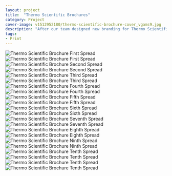 ```yaml
---
layout: project
title:  "Thermo Scientific Brochures"
category: Project
cover-image: v1512952180/thermo-scientific-brochure-cover_vgams9.jpg
description: "After our team designed new branding for Thermo Scientific, we needed to design 3 brochures in a short time frame. These brochures consisted of a mix of photography, 3D renders, illustrations, and type. Since there was a short time frame I designed a system to use so I could rotate out backgrounds, desk renderings, product images, portraits, and graphics with ease. The structure between the brochures follows a similar format of layering: background rendering - glass wall for headline - white background for text/graphics - desk rendering - product/portrait photography. You can view the actual brochures if you'd like: <a target='_blank' rel='noopener' href='/img/projects/thermo-scientific-brochures/TFS-Dionex-Product-Portfolio-Brochure.pdf'>Product Portfolio Brochure</a>, <a target='_blank' rel='noopener' href='/img/projects/thermo-scientific-brochures/TFS-Dionex-ICS-5000-HPIC-Brochure.pdf'>Dionex ICS-5000 HPIC Brochure</a>, and <a target='_blank' rel='noopener' href='/img/projects/thermo-scientific-brochures/TFS-Dionex Aquion-IC-System-Brochure.pdf'>Dionex Aquion IC Brochure</a>."
tags:
- Print
---
```


<div class="grid-2_full fade-me">
  <img class="lazyload" alt="Thermo Scientific Brochure First Spread"
  src="https://res.cloudinary.com/iambramer/image/upload/e_blur:600,dpr_auto,f_auto,q_10,w_100/v1512952161/thermo-scientific-brochure-2_llbzya.jpg" data-srcset="https://res.cloudinary.com/iambramer/image/upload/dpr_auto,f_auto,q_auto,w_1600/v1512952161/thermo-scientific-brochure-2_llbzya.jpg 1900w,
  https://res.cloudinary.com/iambramer/image/upload/dpr_auto,f_auto,q_auto,w_1200/v1512952161/thermo-scientific-brochure-2_llbzya.jpg 1400w,
  https://res.cloudinary.com/iambramer/image/upload/dpr_auto,f_auto,q_auto,w_800/v1512952161/thermo-scientific-brochure-2_llbzya.jpg 1000w,
  https://res.cloudinary.com/iambramer/image/upload/dpr_auto,f_auto,q_auto,w_400/v1512952161/thermo-scientific-brochure-2_llbzya.jpg 400w">
    <noscript>
    <img alt="Thermo Scientific Brochure First Spread"
      src="https://res.cloudinary.com/iambramer/image/upload/dpr_auto,f_auto,q_auto,w_1600/v1512952161/thermo-scientific-brochure-2_llbzya.jpg"
      srcset="https://res.cloudinary.com/iambramer/image/upload/dpr_auto,f_auto,q_auto,w_1600/v1512952161/thermo-scientific-brochure-2_llbzya.jpg 1900w,
      https://res.cloudinary.com/iambramer/image/upload/dpr_auto,f_auto,q_auto,w_1200/v1512952161/thermo-scientific-brochure-2_llbzya.jpg 1400w,
      https://res.cloudinary.com/iambramer/image/upload/dpr_auto,f_auto,q_auto,w_800/v1512952161/thermo-scientific-brochure-2_llbzya.jpg 1000w,
      https://res.cloudinary.com/iambramer/image/upload/dpr_auto,f_auto,q_auto,w_400/v1512952161/thermo-scientific-brochure-2_llbzya.jpg 400w">
    </noscript>
</div>


<div class="grid-2_full fade-me">
  <img class="lazyload" alt="Thermo Scientific Brochure Second Spread"
  src="https://res.cloudinary.com/iambramer/image/upload/e_blur:600,dpr_auto,f_auto,q_10,w_100/v1512952160/thermo-scientific-brochure-3_ywvkmz.jpg" data-srcset="https://res.cloudinary.com/iambramer/image/upload/dpr_auto,f_auto,q_auto,w_1600/v1512952160/thermo-scientific-brochure-3_ywvkmz.jpg 1900w,
  https://res.cloudinary.com/iambramer/image/upload/dpr_auto,f_auto,q_auto,w_1200/v1512952160/thermo-scientific-brochure-3_ywvkmz.jpg 1400w,
  https://res.cloudinary.com/iambramer/image/upload/dpr_auto,f_auto,q_auto,w_800/v1512952160/thermo-scientific-brochure-3_ywvkmz.jpg 1000w,
  https://res.cloudinary.com/iambramer/image/upload/dpr_auto,f_auto,q_auto,w_400/v1512952160/thermo-scientific-brochure-3_ywvkmz.jpg 400w">
    <noscript>
    <img alt="Thermo Scientific Brochure Second Spread"
      src="https://res.cloudinary.com/iambramer/image/upload/dpr_auto,f_auto,q_auto,w_1600/v1512952160/thermo-scientific-brochure-3_ywvkmz.jpg"
      srcset="https://res.cloudinary.com/iambramer/image/upload/dpr_auto,f_auto,q_auto,w_1600/v1512952160/thermo-scientific-brochure-3_ywvkmz.jpg 1900w,
      https://res.cloudinary.com/iambramer/image/upload/dpr_auto,f_auto,q_auto,w_1200/v1512952160/thermo-scientific-brochure-3_ywvkmz.jpg 1400w,
      https://res.cloudinary.com/iambramer/image/upload/dpr_auto,f_auto,q_auto,w_800/v1512952160/thermo-scientific-brochure-3_ywvkmz.jpg 1000w,
      https://res.cloudinary.com/iambramer/image/upload/dpr_auto,f_auto,q_auto,w_400/v1512952160/thermo-scientific-brochure-3_ywvkmz.jpg 400w">
    </noscript>
</div>


<div class="grid-2_full fade-me">
  <img class="lazyload" alt="Thermo Scientific Brochure Third Spread"
  src="https://res.cloudinary.com/iambramer/image/upload/e_blur:600,dpr_auto,f_auto,q_10,w_100/v1512952188/thermo-scientific-brochure-4_c19gdn.jpg" data-srcset="https://res.cloudinary.com/iambramer/image/upload/dpr_auto,f_auto,q_auto,w_1600/v1512952188/thermo-scientific-brochure-4_c19gdn.jpg 1900w,
  https://res.cloudinary.com/iambramer/image/upload/dpr_auto,f_auto,q_auto,w_1200/v1512952188/thermo-scientific-brochure-4_c19gdn.jpg 1400w,
  https://res.cloudinary.com/iambramer/image/upload/dpr_auto,f_auto,q_auto,w_800/v1512952188/thermo-scientific-brochure-4_c19gdn.jpg 1000w,
  https://res.cloudinary.com/iambramer/image/upload/dpr_auto,f_auto,q_auto,w_400/v1512952188/thermo-scientific-brochure-4_c19gdn.jpg 400w">
    <noscript>
    <img alt="Thermo Scientific Brochure Third Spread"
      src="https://res.cloudinary.com/iambramer/image/upload/dpr_auto,f_auto,q_auto,w_1600/v1512952188/thermo-scientific-brochure-4_c19gdn.jpg"
      srcset="https://res.cloudinary.com/iambramer/image/upload/dpr_auto,f_auto,q_auto,w_1600/v1512952188/thermo-scientific-brochure-4_c19gdn.jpg 1900w,
      https://res.cloudinary.com/iambramer/image/upload/dpr_auto,f_auto,q_auto,w_1200/v1512952188/thermo-scientific-brochure-4_c19gdn.jpg 1400w,
      https://res.cloudinary.com/iambramer/image/upload/dpr_auto,f_auto,q_auto,w_800/v1512952188/thermo-scientific-brochure-4_c19gdn.jpg 1000w,
      https://res.cloudinary.com/iambramer/image/upload/dpr_auto,f_auto,q_auto,w_400/v1512952188/thermo-scientific-brochure-4_c19gdn.jpg 400w">
    </noscript>
</div>


<div class="grid-2_full fade-me">
  <img class="lazyload" alt="Thermo Scientific Brochure Fourth Spread"
  src="https://res.cloudinary.com/iambramer/image/upload/e_blur:600,dpr_auto,f_auto,q_10,w_100/v1512952174/thermo-scientific-brochure-5_anvoiu.jpg" data-srcset="https://res.cloudinary.com/iambramer/image/upload/dpr_auto,f_auto,q_auto,w_1600/v1512952174/thermo-scientific-brochure-5_anvoiu.jpg 1900w,
  https://res.cloudinary.com/iambramer/image/upload/dpr_auto,f_auto,q_auto,w_1200/v1512952174/thermo-scientific-brochure-5_anvoiu.jpg 1400w,
  https://res.cloudinary.com/iambramer/image/upload/dpr_auto,f_auto,q_auto,w_800/v1512952174/thermo-scientific-brochure-5_anvoiu.jpg 1000w,
  https://res.cloudinary.com/iambramer/image/upload/dpr_auto,f_auto,q_auto,w_400/v1512952174/thermo-scientific-brochure-5_anvoiu.jpg 400w">
    <noscript>
    <img alt="Thermo Scientific Brochure Fourth Spread"
      src="https://res.cloudinary.com/iambramer/image/upload/dpr_auto,f_auto,q_auto,w_1600/v1512952174/thermo-scientific-brochure-5_anvoiu.jpg"
      srcset="https://res.cloudinary.com/iambramer/image/upload/dpr_auto,f_auto,q_auto,w_1600/v1512952174/thermo-scientific-brochure-5_anvoiu.jpg 1900w,
      https://res.cloudinary.com/iambramer/image/upload/dpr_auto,f_auto,q_auto,w_1200/v1512952174/thermo-scientific-brochure-5_anvoiu.jpg 1400w,
      https://res.cloudinary.com/iambramer/image/upload/dpr_auto,f_auto,q_auto,w_800/v1512952174/thermo-scientific-brochure-5_anvoiu.jpg 1000w,
      https://res.cloudinary.com/iambramer/image/upload/dpr_auto,f_auto,q_auto,w_400/v1512952174/thermo-scientific-brochure-5_anvoiu.jpg 400w">
    </noscript>
</div>


<div class="grid-2_full fade-me">
  <img class="lazyload" alt="Thermo Scientific Brochure Fifth Spread"
  src="https://res.cloudinary.com/iambramer/image/upload/e_blur:600,dpr_auto,f_auto,q_10,w_100/v1512952174/thermo-scientific-brochure-6_enehyt.jpg" data-srcset="https://res.cloudinary.com/iambramer/image/upload/dpr_auto,f_auto,q_auto,w_1600/v1512952174/thermo-scientific-brochure-6_enehyt.jpg 1900w,
  https://res.cloudinary.com/iambramer/image/upload/dpr_auto,f_auto,q_auto,w_1200/v1512952174/thermo-scientific-brochure-6_enehyt.jpg 1400w,
  https://res.cloudinary.com/iambramer/image/upload/dpr_auto,f_auto,q_auto,w_800/v1512952174/thermo-scientific-brochure-6_enehyt.jpg 1000w,
  https://res.cloudinary.com/iambramer/image/upload/dpr_auto,f_auto,q_auto,w_400/v1512952174/thermo-scientific-brochure-6_enehyt.jpg 400w">
    <noscript>
    <img alt="Thermo Scientific Brochure Fifth Spread"
      src="https://res.cloudinary.com/iambramer/image/upload/dpr_auto,f_auto,q_auto,w_1600/v1512952174/thermo-scientific-brochure-6_enehyt.jpg"
      srcset="https://res.cloudinary.com/iambramer/image/upload/dpr_auto,f_auto,q_auto,w_1600/v1512952174/thermo-scientific-brochure-6_enehyt.jpg 1900w,
      https://res.cloudinary.com/iambramer/image/upload/dpr_auto,f_auto,q_auto,w_1200/v1512952174/thermo-scientific-brochure-6_enehyt.jpg 1400w,
      https://res.cloudinary.com/iambramer/image/upload/dpr_auto,f_auto,q_auto,w_800/v1512952174/thermo-scientific-brochure-6_enehyt.jpg 1000w,
      https://res.cloudinary.com/iambramer/image/upload/dpr_auto,f_auto,q_auto,w_400/v1512952174/thermo-scientific-brochure-6_enehyt.jpg 400w">
    </noscript>
</div>


<div class="grid-2_full fade-me">
  <img class="lazyload" alt="Thermo Scientific Brochure Sixth Spread"
  src="https://res.cloudinary.com/iambramer/image/upload/e_blur:600,dpr_auto,f_auto,q_10,w_100/v1512952176/thermo-scientific-brochure-7_ggnqqu.jpg" data-srcset="https://res.cloudinary.com/iambramer/image/upload/dpr_auto,f_auto,q_auto,w_1600/v1512952176/thermo-scientific-brochure-7_ggnqqu.jpg 1900w,
  https://res.cloudinary.com/iambramer/image/upload/dpr_auto,f_auto,q_auto,w_1200/v1512952176/thermo-scientific-brochure-7_ggnqqu.jpg 1400w,
  https://res.cloudinary.com/iambramer/image/upload/dpr_auto,f_auto,q_auto,w_800/v1512952176/thermo-scientific-brochure-7_ggnqqu.jpg 1000w,
  https://res.cloudinary.com/iambramer/image/upload/dpr_auto,f_auto,q_auto,w_400/v1512952176/thermo-scientific-brochure-7_ggnqqu.jpg 400w">
    <noscript>
    <img alt="Thermo Scientific Brochure Sixth Spread"
      src="https://res.cloudinary.com/iambramer/image/upload/dpr_auto,f_auto,q_auto,w_1600/v1512952176/thermo-scientific-brochure-7_ggnqqu.jpg"
      srcset="https://res.cloudinary.com/iambramer/image/upload/dpr_auto,f_auto,q_auto,w_1600/v1512952176/thermo-scientific-brochure-7_ggnqqu.jpg 1900w,
      https://res.cloudinary.com/iambramer/image/upload/dpr_auto,f_auto,q_auto,w_1200/v1512952176/thermo-scientific-brochure-7_ggnqqu.jpg 1400w,
      https://res.cloudinary.com/iambramer/image/upload/dpr_auto,f_auto,q_auto,w_800/v1512952176/thermo-scientific-brochure-7_ggnqqu.jpg 1000w,
      https://res.cloudinary.com/iambramer/image/upload/dpr_auto,f_auto,q_auto,w_400/v1512952176/thermo-scientific-brochure-7_ggnqqu.jpg 400w">
    </noscript>
</div>


<div class="grid-2_full fade-me">
  <img class="lazyload" alt="Thermo Scientific Brochure Seventh Spread"
  src="https://res.cloudinary.com/iambramer/image/upload/e_blur:600,dpr_auto,f_auto,q_10,w_100/v1512952174/thermo-scientific-brochure-8_m3cfeq.jpg" data-srcset="https://res.cloudinary.com/iambramer/image/upload/dpr_auto,f_auto,q_auto,w_1600/v1512952174/thermo-scientific-brochure-8_m3cfeq.jpg 1900w,
  https://res.cloudinary.com/iambramer/image/upload/dpr_auto,f_auto,q_auto,w_1200/v1512952174/thermo-scientific-brochure-8_m3cfeq.jpg 1400w,
  https://res.cloudinary.com/iambramer/image/upload/dpr_auto,f_auto,q_auto,w_800/v1512952174/thermo-scientific-brochure-8_m3cfeq.jpg 1000w,
  https://res.cloudinary.com/iambramer/image/upload/dpr_auto,f_auto,q_auto,w_400/v1512952174/thermo-scientific-brochure-8_m3cfeq.jpg 400w">
    <noscript>
    <img alt="Thermo Scientific Brochure Seventh Spread"
      src="https://res.cloudinary.com/iambramer/image/upload/dpr_auto,f_auto,q_auto,w_1600/v1512952174/thermo-scientific-brochure-8_m3cfeq.jpg"
      srcset="https://res.cloudinary.com/iambramer/image/upload/dpr_auto,f_auto,q_auto,w_1600/v1512952174/thermo-scientific-brochure-8_m3cfeq.jpg 1900w,
      https://res.cloudinary.com/iambramer/image/upload/dpr_auto,f_auto,q_auto,w_1200/v1512952174/thermo-scientific-brochure-8_m3cfeq.jpg 1400w,
      https://res.cloudinary.com/iambramer/image/upload/dpr_auto,f_auto,q_auto,w_800/v1512952174/thermo-scientific-brochure-8_m3cfeq.jpg 1000w,
      https://res.cloudinary.com/iambramer/image/upload/dpr_auto,f_auto,q_auto,w_400/v1512952174/thermo-scientific-brochure-8_m3cfeq.jpg 400w">
    </noscript>
</div>


<div class="grid-2_full fade-me">
  <img class="lazyload" alt="Thermo Scientific Brochure Eighth Spread"
  src="https://res.cloudinary.com/iambramer/image/upload/e_blur:600,dpr_auto,f_auto,q_10,w_100/v1512952189/thermo-scientific-brochure-9_g3nnbo.jpg" data-srcset="https://res.cloudinary.com/iambramer/image/upload/dpr_auto,f_auto,q_auto,w_1600/v1512952189/thermo-scientific-brochure-9_g3nnbo.jpg 1900w,
  https://res.cloudinary.com/iambramer/image/upload/dpr_auto,f_auto,q_auto,w_1200/v1512952189/thermo-scientific-brochure-9_g3nnbo.jpg 1400w,
  https://res.cloudinary.com/iambramer/image/upload/dpr_auto,f_auto,q_auto,w_800/v1512952189/thermo-scientific-brochure-9_g3nnbo.jpg 1000w,
  https://res.cloudinary.com/iambramer/image/upload/dpr_auto,f_auto,q_auto,w_400/v1512952189/thermo-scientific-brochure-9_g3nnbo.jpg 400w">
    <noscript>
    <img alt="Thermo Scientific Brochure Eighth Spread"
      src="https://res.cloudinary.com/iambramer/image/upload/dpr_auto,f_auto,q_auto,w_1600/v1512952189/thermo-scientific-brochure-9_g3nnbo.jpg"
      srcset="https://res.cloudinary.com/iambramer/image/upload/dpr_auto,f_auto,q_auto,w_1600/v1512952189/thermo-scientific-brochure-9_g3nnbo.jpg 1900w,
      https://res.cloudinary.com/iambramer/image/upload/dpr_auto,f_auto,q_auto,w_1200/v1512952189/thermo-scientific-brochure-9_g3nnbo.jpg 1400w,
      https://res.cloudinary.com/iambramer/image/upload/dpr_auto,f_auto,q_auto,w_800/v1512952189/thermo-scientific-brochure-9_g3nnbo.jpg 1000w,
      https://res.cloudinary.com/iambramer/image/upload/dpr_auto,f_auto,q_auto,w_400/v1512952189/thermo-scientific-brochure-9_g3nnbo.jpg 400w">
    </noscript>
</div>


<div class="grid-2_full fade-me">
  <img class="lazyload" alt="Thermo Scientific Brochure Ninth Spread"
  src="https://res.cloudinary.com/iambramer/image/upload/e_blur:600,dpr_auto,f_auto,q_10,w_100/v1512952186/thermo-scientific-brochure-10_r2cqhb.jpg" data-srcset="https://res.cloudinary.com/iambramer/image/upload/dpr_auto,f_auto,q_auto,w_1600/v1512952186/thermo-scientific-brochure-10_r2cqhb.jpg 1900w,
  https://res.cloudinary.com/iambramer/image/upload/dpr_auto,f_auto,q_auto,w_1200/v1512952186/thermo-scientific-brochure-10_r2cqhb.jpg 1400w,
  https://res.cloudinary.com/iambramer/image/upload/dpr_auto,f_auto,q_auto,w_800/v1512952186/thermo-scientific-brochure-10_r2cqhb.jpg 1000w,
  https://res.cloudinary.com/iambramer/image/upload/dpr_auto,f_auto,q_auto,w_400/v1512952186/thermo-scientific-brochure-10_r2cqhb.jpg 400w">
    <noscript>
    <img alt="Thermo Scientific Brochure Ninth Spread"
      src="https://res.cloudinary.com/iambramer/image/upload/dpr_auto,f_auto,q_auto,w_1600/v1512952186/thermo-scientific-brochure-10_r2cqhb.jpg"
      srcset="https://res.cloudinary.com/iambramer/image/upload/dpr_auto,f_auto,q_auto,w_1600/v1512952186/thermo-scientific-brochure-10_r2cqhb.jpg 1900w,
      https://res.cloudinary.com/iambramer/image/upload/dpr_auto,f_auto,q_auto,w_1200/v1512952186/thermo-scientific-brochure-10_r2cqhb.jpg 1400w,
      https://res.cloudinary.com/iambramer/image/upload/dpr_auto,f_auto,q_auto,w_800/v1512952186/thermo-scientific-brochure-10_r2cqhb.jpg 1000w,
      https://res.cloudinary.com/iambramer/image/upload/dpr_auto,f_auto,q_auto,w_400/v1512952186/thermo-scientific-brochure-10_r2cqhb.jpg 400w">
    </noscript>
</div>


<div class="grid-2_full fade-me">
  <img class="lazyload" alt="Thermo Scientific Brochure Tenth Spread"
  src="https://res.cloudinary.com/iambramer/image/upload/e_blur:600,dpr_auto,f_auto,q_10,w_100/v1512952190/thermo-scientific-brochure-11_tstohn.jpg" data-srcset="https://res.cloudinary.com/iambramer/image/upload/dpr_auto,f_auto,q_auto,w_1600/v1512952190/thermo-scientific-brochure-11_tstohn.jpg 1900w,
  https://res.cloudinary.com/iambramer/image/upload/dpr_auto,f_auto,q_auto,w_1200/v1512952190/thermo-scientific-brochure-11_tstohn.jpg 1400w,
  https://res.cloudinary.com/iambramer/image/upload/dpr_auto,f_auto,q_auto,w_800/v1512952190/thermo-scientific-brochure-11_tstohn.jpg 1000w,
  https://res.cloudinary.com/iambramer/image/upload/dpr_auto,f_auto,q_auto,w_400/v1512952190/thermo-scientific-brochure-11_tstohn.jpg 400w">
    <noscript>
    <img alt="Thermo Scientific Brochure Tenth Spread"
      src="https://res.cloudinary.com/iambramer/image/upload/dpr_auto,f_auto,q_auto,w_1600/v1512952190/thermo-scientific-brochure-11_tstohn.jpg"
      srcset="https://res.cloudinary.com/iambramer/image/upload/dpr_auto,f_auto,q_auto,w_1600/v1512952190/thermo-scientific-brochure-11_tstohn.jpg 1900w,
      https://res.cloudinary.com/iambramer/image/upload/dpr_auto,f_auto,q_auto,w_1200/v1512952190/thermo-scientific-brochure-11_tstohn.jpg 1400w,
      https://res.cloudinary.com/iambramer/image/upload/dpr_auto,f_auto,q_auto,w_800/v1512952190/thermo-scientific-brochure-11_tstohn.jpg 1000w,
      https://res.cloudinary.com/iambramer/image/upload/dpr_auto,f_auto,q_auto,w_400/v1512952190/thermo-scientific-brochure-11_tstohn.jpg 400w">
    </noscript>
</div>


<div class="grid-2_full fade-me">
  <img class="lazyload" alt="Thermo Scientific Brochure Tenth Spread"
  src="https://res.cloudinary.com/iambramer/image/upload/e_blur:600,dpr_auto,f_auto,q_10,w_100/v1512952190/thermo-scientific-brochure-12_pnjccu.jpg" data-srcset="https://res.cloudinary.com/iambramer/image/upload/dpr_auto,f_auto,q_auto,w_1600/v1512952190/thermo-scientific-brochure-12_pnjccu.jpg 1900w,
  https://res.cloudinary.com/iambramer/image/upload/dpr_auto,f_auto,q_auto,w_1200/v1512952190/thermo-scientific-brochure-12_pnjccu.jpg 1400w,
  https://res.cloudinary.com/iambramer/image/upload/dpr_auto,f_auto,q_auto,w_800/v1512952190/thermo-scientific-brochure-12_pnjccu.jpg 1000w,
  https://res.cloudinary.com/iambramer/image/upload/dpr_auto,f_auto,q_auto,w_400/v1512952190/thermo-scientific-brochure-12_pnjccu.jpg 400w">
    <noscript>
    <img alt="Thermo Scientific Brochure Tenth Spread"
      src="https://res.cloudinary.com/iambramer/image/upload/dpr_auto,f_auto,q_auto,w_1600/v1512952190/thermo-scientific-brochure-12_pnjccu.jpg"
      srcset="https://res.cloudinary.com/iambramer/image/upload/dpr_auto,f_auto,q_auto,w_1600/v1512952190/thermo-scientific-brochure-12_pnjccu.jpg 1900w,
      https://res.cloudinary.com/iambramer/image/upload/dpr_auto,f_auto,q_auto,w_1200/v1512952190/thermo-scientific-brochure-12_pnjccu.jpg 1400w,
      https://res.cloudinary.com/iambramer/image/upload/dpr_auto,f_auto,q_auto,w_800/v1512952190/thermo-scientific-brochure-12_pnjccu.jpg 1000w,
      https://res.cloudinary.com/iambramer/image/upload/dpr_auto,f_auto,q_auto,w_400/v1512952190/thermo-scientific-brochure-12_pnjccu.jpg 400w">
    </noscript>
</div>
